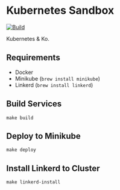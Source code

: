 # Kubernetes Sandbox

[![Build](https://github.com/rhargreaves/k8s-sandbox/actions/workflows/build.yaml/badge.svg)](https://github.com/rhargreaves/k8s-sandbox/actions/workflows/build.yaml)

Kubernetes &amp; Ko.

## Requirements

* Docker
* Minikube (`brew install minikube`)
* Linkerd (`brew install linkerd`)

## Build Services

```
make build
```

## Deploy to Minikube

```
make deploy
```

## Install Linkerd to Cluster

```
make linkerd-install
```
